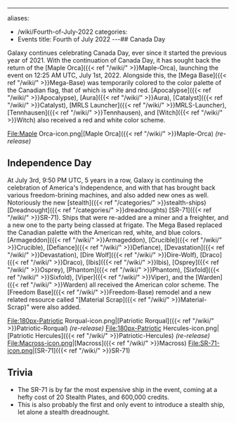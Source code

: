 ---
aliases:
- /wiki/Fourth-of-July-2022
categories:
- Events
title: Fourth of July 2022
---## Canada Day 

Galaxy continues celebrating Canada Day, ever since it started the previous year of 2021. With the continuation of Canada Day, it has sought back the return of the [Maple Orca]({{< ref "/wiki/" >}}Maple-Orca), launching the event on 12:25 AM UTC, July 1st, 2022. Alongside this, the [Mega Base]({{< ref "/wiki/" >}}Mega-Base) was temporarily colored to the color palette of the Canadian flag, that of which is white and red. [Apocalypse]({{< ref "/wiki/" >}}Apocalypse), [Aura]({{< ref "/wiki/" >}}Aura), [Catalyst]({{< ref "/wiki/" >}}Catalyst), [MRLS Launcher]({{< ref "/wiki/" >}}MRLS-Launcher), [Tennhausen]({{< ref "/wiki/" >}}Tennhausen), and [Witch]({{< ref "/wiki/" >}}Witch) also received a red and white color scheme.

<File:Maple> Orca-icon.png|[Maple Orca]({{< ref "/wiki/" >}}Maple-Orca) _(re-release)_

## Independence Day 

At July 3rd, 9:50 PM UTC, 5 years in a row, Galaxy is continuing the celebration of America's Independence, and with that has brought back various freedom-brining machines, and also added new ones as well. Notoriously the new [stealth]({{< ref "/categories/" >}}stealth-ships) [Dreadnought]({{< ref "/categories/" >}}dreadnoughts) [SR-71]({{< ref "/wiki/" >}}SR-71). Ships that were re-added are a miner and a freighter, and a new one to the party being classed at frigate. The Mega Based replaced the Canadian palette with the American red, white, and blue colors. [Armageddon]({{< ref "/wiki/" >}}Armageddon), [Crucible]({{< ref "/wiki/" >}}Crucible), [Defiance]({{< ref "/wiki/" >}}Defiance), [Devastation]({{< ref "/wiki/" >}}Devastation), [Dire Wolf]({{< ref "/wiki/" >}}Dire-Wolf), [Draco]({{< ref "/wiki/" >}}Draco), [Ibis]({{< ref "/wiki/" >}}Ibis), [Osprey]({{< ref "/wiki/" >}}Osprey), [Phantom]({{< ref "/wiki/" >}}Phantom), [Sixfold]({{< ref "/wiki/" >}}Sixfold), [Viper]({{< ref "/wiki/" >}}Viper), and the [Warden]({{< ref "/wiki/" >}}Warden) all received the American color scheme. The [Freedom Base]({{< ref "/wiki/" >}}Freedom-Base) remodel and a new related resource called "[Material Scrap]({{< ref "/wiki/" >}}Material-Scrap)" were also added.

<File:180px-Patriotic> Rorqual-icon.png|[Patriotic Rorqual]({{< ref "/wiki/" >}}Patriotic-Rorqual) _(re-release)_ <File:180px-Patriotic> Hercules-icon.png|[Patriotic Hercules]({{< ref "/wiki/" >}}Patriotic-Hercules) _(re-release)_ <File:Macross-icon.png>|[Macross]({{< ref "/wiki/" >}}Macross) <File:SR-71-icon.png>|[SR-71]({{< ref "/wiki/" >}}SR-71)

## Trivia

- The SR-71 is by far the most expensive ship in the event, coming at a hefty cost of 20 Stealth Plates, and 600,000 credits.
- This is also probably the first and only event to introduce a stealth ship, let alone a stealth dreadnought.